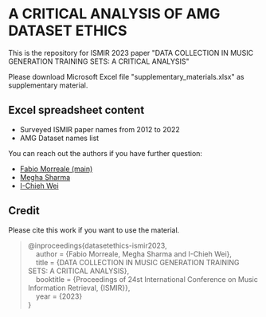 # A CRITICAL ANALYSIS OF AMG DATASET ETHICS

This is the repository for ISMIR 2023 paper "DATA COLLECTION IN MUSIC GENERATION TRAINING SETS:
A CRITICAL ANALYSIS"

Please download Microsoft Excel file "supplementary_materials.xlsx" as supplementary material.

## Excel spreadsheet content

 * Surveyed ISMIR paper names from 2012 to 2022
 * AMG Dataset names list

You can reach out the authors if you have further question:
  * [Fabio Morreale (main)](https://profiles.auckland.ac.nz/f-morreale)
  * [Megha Sharma](https://github.com/ms3744)
  * [I-Chieh Wei](https://profiles.auckland.ac.nz/iwei022)

## Credit

Please cite this work if you want to use the material.

> @inproceedings{datasetethics-ismir2023, <br>
>  &nbsp;&nbsp;&nbsp;&nbsp;author    = {Fabio Morreale, Megha Sharma and I-Chieh Wei}, <br>
>  &nbsp;&nbsp;&nbsp;&nbsp;title     = {DATA COLLECTION IN MUSIC GENERATION TRAINING SETS: A CRITICAL ANALYSIS}, <br>
>  &nbsp;&nbsp;&nbsp;&nbsp;booktitle = {Proceedings of 24st International Conference on Music Information Retrieval, {ISMIR}}, <br>
>  &nbsp;&nbsp;&nbsp;&nbsp;year      = {2023}<br>
> }<br>
